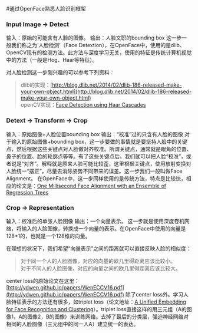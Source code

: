 #通过OpenFace熟悉人脸识别框架

### Input Image -> Detect

输入：原始的可能含有人脸的图像。
输出：人脸文职的bounding box
这一步一般我们称之为‘人脸检测’（Face Detextion），在OpenFace中，使用的是dlib、OpenCV现有的检测方法。此方法与深度学习无关，使用的特征是传统计算机视觉中的方法（一般是Hog、Haar等特征）。

对人脸检测这一步刚兴趣的可以参考下列资料：
> dlib的实现：[http://blog.dlib.net/2014/02/dlib-186-released-make-your-own-object.html](http://blog.dlib.net/2014/02/dlib-186-released-make-your-own-object.html)
></br> openCV实现：[Face Detection using Haar Cascades](http://docs.opencv.org/trunk/d7/d8b/tutorial_py_face_detection.html)

### Detext -> Transform -> Crop
输入：原始图像+人脸位置bounding box
输出：“校准”过的只含有人脸的图像
对于输入的原始图像+bounding box，这一步要做的事情就是要坚持人脸中的关键点，然后根据这些关键点对人脸做对齐校准。所谓关键点，通常就是眼角的位置、鼻子的位置、脸的轮廓点等等。有了这些关键点后，我们就可以把人脸“校准”，或者说是“对齐”。解释就是原来人脸可能比较歪，这里根据关键点，使用放射变换对人脸统一“摆正”，尽量去消除姿势不同带来的误差。这一步我们一般叫做Face Alignment。
在OpenFace中，这一步同样使用的是传统方法，特点是比较快，相应的论文是：[One Millisecond Face Alignment with an Ensemble of Regression Trees](https://pdfs.semanticscholar.org/d78b/6a5b0dcaa81b1faea5fb0000045a62513567.pdf)

### Crop -> Representation
输入：校准后的单张人脸图像
输出：一个向量表示。
这一步就是使用深度卷机网络，将输入的人脸图像，转换成一个向量的表示。在OpenFace中使用的向量是128*1的，也就是一个128维的向量。

在理想的状况下，我们希望“向量表示”之间的距离就可以直接反映人脸的相似度：
>对于同一个人的人脸图像，对应的向量的欧几里得距离应该比较小。
></br>对于不同人的人脸图像，对应的向量之间的欧几里得距离应该比较大。


center loss的原始论文在这里：[http://ydwen.github.io/papers/WenECCV16.pdf](http://ydwen.github.io/papers/WenECCV16.pdf)
除了center loss外。学习人脸特征表示的方法还有很多，如triplet loss（论文地址：[A Unified Embedding for Face Recognition and Clustering](https://arxiv.org/abs/1503.03832)）。triplet loss直接这样的用三元组（A的图像1，A的图像2，B的图像）来训练网络。去掉了最后的分类层，强迫神经网络对相同的人脸图像（三元组中的同一人A）建立统一的表达。